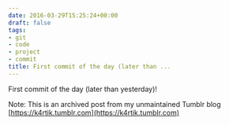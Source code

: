 ```yaml
---
date: 2016-03-29T15:25:24+00:00
draft: false
tags:
- git
- code
- project
- commit
title: First commit of the day (later than ...
---
```


<p>First commit of the day (later than yesterday)!</p>

Note: This is an archived post from my unmaintained Tumblr blog [https://k4rtik.tumblr.com](https://k4rtik.tumblr.com)
